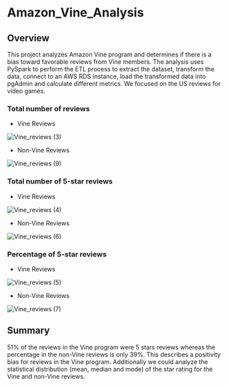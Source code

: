 # Amazon_Vine_Analysis

## Overview
This project analyzes Amazon Vine program and determines if there is a bias toward favorable reviews from Vine members.
The analysis uses PySpark to perform the ETL process to extract the dataset, transform the data, connect to an AWS RDS instance, load the transformed data into pgAdmin and calculate different metrics.
We focused on the US reviews for video games.


### Total number of reviews

- Vine Reviews

![Vine_reviews (3)](https://user-images.githubusercontent.com/103701561/185807416-4f40c411-c6b5-4ed6-9d34-25bc3e11caf4.png)



- Non-Vine Reviews

![Vine_reviews (9)](https://user-images.githubusercontent.com/103701561/185807584-c32a5430-7f02-4e70-b02e-de6a1f124019.png)



### Total number of 5-star reviews


- Vine Reviews

![Vine_reviews (4)](https://user-images.githubusercontent.com/103701561/185807422-7ceb10bb-1901-4345-9dc4-7ecb099a20f5.png)


- Non-Vine Reviews

![Vine_reviews (6)](https://user-images.githubusercontent.com/103701561/185807434-c4f226e2-ac98-44e4-8b01-22d8edaf4f01.png)


### Percentage of 5-star reviews

- Vine Reviews


![Vine_reviews (5)](https://user-images.githubusercontent.com/103701561/185807430-34e82c08-0384-4fa7-a53b-db802b187132.png)


- Non-Vine Reviews


![Vine_reviews (7)](https://user-images.githubusercontent.com/103701561/185807436-c3866cc2-33ec-42b6-8a5f-5f20c1845352.png)


## Summary

51% of the reviews in the Vine program were 5 stars reviews whereas the percentage in the non-Vine reviews is only 39%. This describes a positivity bias for reviews in the Vine program.
Additionally we could analyze the statistical distribution (mean, median and mode) of the star rating for the Vine and non-Vine reviews.

